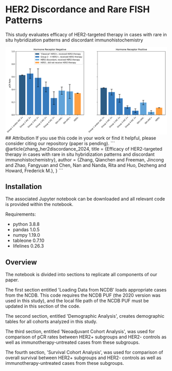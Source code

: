 # HER2 Discordance and Rare FISH Patterns
This study evaluates efficacy of HER2-targeted therapy in cases with rare in situ hybridization patterns and discordant immunohistochemistry

<img src="https://github.com/fmhoward/HER2Discordance/blob/main/her2_subgroups_pcr.png?raw=true" width="600">
## Attribution
If you use this code in your work or find it helpful, please consider citing our repository (paper is pending).
```
@article{zhang_her2discordance_2024,
	title = {Efficacy of HER2-targeted therapy in cases with rare in situ hybridization patterns and discordant immunohistochemistry},
	author = {Zhang, Qianchen and Freeman, Jincong and Zhao, Fangyuan and Chen, Nan and Nanda, Rita and Huo, Dezheng and Howard, Frederick M.},
}
```

## Installation
The associated Jupyter notebook can be downloaded and all relevant code is provided within the notebook.

Requirements:
* python 3.8.8
* pandas 1.0.5
* numpy 1.19.0
* tableone 0.7.10
* lifelines 0.26.3

## Overview
The notebook is divided into sections to replicate all components of our paper.

The first section entitled 'Loading Data from NCDB' loads appropriate cases from the NCDB. This code requires the NCDB PUF (the 2020 version was used in this study), and the local file path of the NCDB PUF must be updated in this section of the code.  

The second section, entitled 'Demographic Analysis', creates demographic tables for all cohorts analyzed in this study.

The third section, entitled 'Neoadjuvant Cohort Analysis', was used for comparison of pCR rates between HER2+ subgroups and HER2- controls as well as immunotherapy-untreated cases from these subgroups.

The fourth section, 'Survival Cohort Analysis', was used for comparison of overall survival between HER2+ subgroups and HER2- controls as well as immunotherapy-untreated cases from these subgroups.
